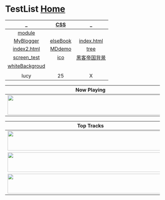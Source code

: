 # TestList  [Home](../index.md)

| _ | [CSS](css/index.md) | _ |
|:---:|:---:|:---:|
| [module](module/index.md) | []() | []() |
| [MyBlogger](https://ambroseren.blogspot.com/) | [elseBook](https://ebook2.lorefree.com) | [index.html](https://cdn.jsdelivr.net/gh/AmbroseRen/test@master/test/indexOne.html) |
| [index2.html](index2.md) | [MDdemo](MDdemo.md) | [tree](tree.md) |
| [screen_test](screen_test.md) | [ico](../favicon.ico) | [黑客帝国背景](hkdg.html) |
| [whiteBackgroud](whiteBackgroud.md) | []() | []() |
| []() | []() | []() |
| lucy | 25 | X |



| Now Playing                                                                                                                    |
| ------------------------------------------------------------------------------------------------------------------------------ |
| <a href="https://open.spotify.com/track/1XjHRolIXL2M1EEOUsGGR4"><img src="https://status.nmoo.dev/top-tracks?i=1" width="540" height="64"></a> |


<table>
  <thead>
    <tr>
      <th>Top Tracks</th>
    </tr>
  </thead>
  <tbody>
    <tr>
      <td><a href="https://status.nmoo.dev/top-tracks?i=1&open"><img src="https://status.nmoo.dev/top-tracks?i=1" width="540" height="64"></a></td>
    </tr>
    <tr></tr> <!-- hide gray row -->
    <tr>
      <td><a href="https://status.nmoo.dev/top-tracks?i=2&open"><img src="https://status.nmoo.dev/top-tracks?i=2" width="540" height="64"></a></td>
    </tr>
    <tr></tr> <!-- hide gray row -->
    <tr>
      <td><a href="https://status.nmoo.dev/top-tracks?i=3&open"><img src="https://status.nmoo.dev/top-tracks?i=3" width="540" height="64"></a></td>
    </tr>
  </tbody>
</table>

<script async src="https://cse.google.com/cse.js?cx=2f0e585bf98b84b6d"></script>
<div class="gcse-search"></div>
